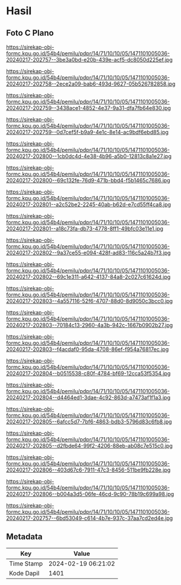 # Hasil

## Foto C Plano

https://sirekap-obj-formc.kpu.go.id/54b4/pemilu/pdpr/14/71/10/10/05/1471101005036-20240217-202757--3be3a0bd-e20b-439e-acf5-dc8050d225ef.jpg

https://sirekap-obj-formc.kpu.go.id/54b4/pemilu/pdpr/14/71/10/10/05/1471101005036-20240217-202758--2ece2a09-bab6-493d-9627-05b526782858.jpg

https://sirekap-obj-formc.kpu.go.id/54b4/pemilu/pdpr/14/71/10/10/05/1471101005036-20240217-202759--3438ace1-4852-4e37-9a31-dfa7fb64e830.jpg

https://sirekap-obj-formc.kpu.go.id/54b4/pemilu/pdpr/14/71/10/10/05/1471101005036-20240217-202759--0d7cef5f-b9a9-4e1c-8e14-ac9bdf6ebd85.jpg

https://sirekap-obj-formc.kpu.go.id/54b4/pemilu/pdpr/14/71/10/10/05/1471101005036-20240217-202800--1cb0dc4d-4e38-4b96-a5b0-12813c8a1e27.jpg

https://sirekap-obj-formc.kpu.go.id/54b4/pemilu/pdpr/14/71/10/10/05/1471101005036-20240217-202800--69c132fe-76d9-471b-bbd4-f5b1465c7686.jpg

https://sirekap-obj-formc.kpu.go.id/54b4/pemilu/pdpr/14/71/10/10/05/1471101005036-20240217-202801--a2c52be2-2245-40ab-b62d-e7cd55ff4ca8.jpg

https://sirekap-obj-formc.kpu.go.id/54b4/pemilu/pdpr/14/71/10/10/05/1471101005036-20240217-202801--a18c73fa-db73-4778-8ff1-49bfc03e11e1.jpg

https://sirekap-obj-formc.kpu.go.id/54b4/pemilu/pdpr/14/71/10/10/05/1471101005036-20240217-202802--9a37ce55-e094-428f-ad83-116c5a24b7f3.jpg

https://sirekap-obj-formc.kpu.go.id/54b4/pemilu/pdpr/14/71/10/10/05/1471101005036-20240217-202802--69c1e311-a642-4137-84a8-2c027c61624d.jpg

https://sirekap-obj-formc.kpu.go.id/54b4/pemilu/pdpr/14/71/10/10/05/1471101005036-20240217-202803--4a557116-52f6-4707-88d0-8d9050c3bcc0.jpg

https://sirekap-obj-formc.kpu.go.id/54b4/pemilu/pdpr/14/71/10/10/05/1471101005036-20240217-202803--70184c13-2960-4a3b-942c-1667b0902b27.jpg

https://sirekap-obj-formc.kpu.go.id/54b4/pemilu/pdpr/14/71/10/10/05/1471101005036-20240217-202803--f4acdaf0-95da-4708-86ef-f954a76817ec.jpg

https://sirekap-obj-formc.kpu.go.id/54b4/pemilu/pdpr/14/71/10/10/05/1471101005036-20240217-202804--b0515538-c80f-4784-bf69-12cca53f5354.jpg

https://sirekap-obj-formc.kpu.go.id/54b4/pemilu/pdpr/14/71/10/10/05/1471101005036-20240217-202804--d4464ed1-3dae-4c92-863d-a7473af1f1a3.jpg

https://sirekap-obj-formc.kpu.go.id/54b4/pemilu/pdpr/14/71/10/10/05/1471101005036-20240217-202805--6afcc5d7-7bf6-4863-bdb3-5796d83c6fb8.jpg

https://sirekap-obj-formc.kpu.go.id/54b4/pemilu/pdpr/14/71/10/10/05/1471101005036-20240217-202805--d2fbde64-99f2-4206-88eb-ab08c7e515c0.jpg

https://sirekap-obj-formc.kpu.go.id/54b4/pemilu/pdpr/14/71/10/10/05/1471101005036-20240217-202806--403d67c6-7911-47c3-8456-511be9fb228e.jpg

https://sirekap-obj-formc.kpu.go.id/54b4/pemilu/pdpr/14/71/10/10/05/1471101005036-20240217-202806--b004a3d5-06fe-46cd-9c90-78b19c699a98.jpg

https://sirekap-obj-formc.kpu.go.id/54b4/pemilu/pdpr/14/71/10/10/05/1471101005036-20240217-202757--6bd53049-c614-4b7e-937c-37aa7cd2ed4e.jpg


## Metadata

| Key        | Value               |
| ---------- | ------------------- |
| Time Stamp | 2024-02-19 06:21:02 |
| Kode Dapil | 1401                |



